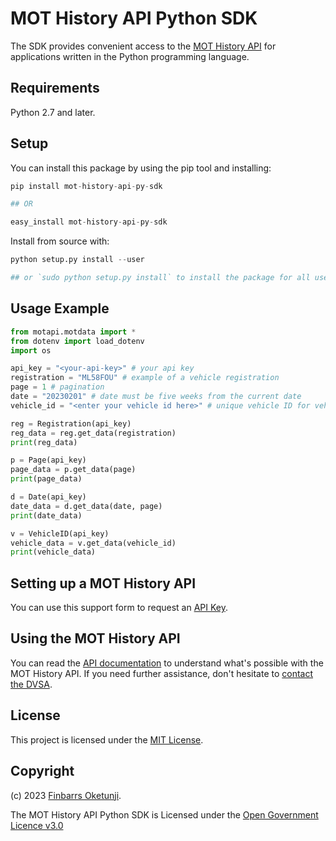 # MOT History API Python SDK

The SDK provides convenient access to the [MOT History API](https://dvsa.github.io/mot-history-api-documentation/) for applications written in the Python programming language.

## Requirements

Python 2.7 and later.

## Setup

You can install this package by using the pip tool and installing:

```python
pip install mot-history-api-py-sdk

## OR

easy_install mot-history-api-py-sdk
```

Install from source with:

```python
python setup.py install --user

## or `sudo python setup.py install` to install the package for all users
```

## Usage Example

```python
from motapi.motdata import *
from dotenv import load_dotenv
import os

api_key = "<your-api-key>" # your api key
registration = "ML58FOU" # example of a vehicle registration
page = 1 # pagination
date = "20230201" # date must be five weeks from the current date
vehicle_id = "<enter your vehicle id here>" # unique vehicle ID for vehicles that have had an MOT test

reg = Registration(api_key)
reg_data = reg.get_data(registration)
print(reg_data)

p = Page(api_key)
page_data = p.get_data(page)
print(page_data)

d = Date(api_key)
date_data = d.get_data(date, page)
print(date_data)

v = VehicleID(api_key)
vehicle_data = v.get_data(vehicle_id)
print(vehicle_data)
```

## Setting up a MOT History API

You can use this support form to request an [API Key](https://www.smartsurvey.co.uk/s/MOT_History_TradeAPI_Access_and_Support?).


## Using the MOT History API

You can read the [API documentation](https://dvsa.github.io/mot-history-api-documentation/) to understand what's possible with the MOT History API. If you need further assistance, don't hesitate to [contact the DVSA](https://www.smartsurvey.co.uk/s/MOT_History_TradeAPI_Access_and_Support?).


## License

This project is licensed under the [MIT License](./LICENSE).


## Copyright

(c) 2023 [Finbarrs Oketunji](https://finbarrs.eu).

The MOT History API Python SDK is Licensed under the [Open Government Licence v3.0](
https://www.nationalarchives.gov.uk/doc/open-government-licence/version/3/)